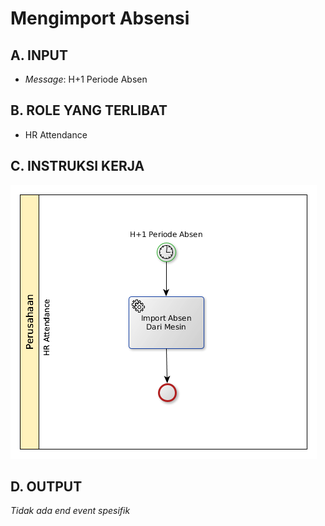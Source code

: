 # Mengimport Absensi

## <a name="input">A. INPUT</a>

* *Message*: H+1 Periode Absen

## <a name="role">B. ROLE YANG TERLIBAT</a>

* HR Attendance

## <a name="instruksi">C. INSTRUKSI KERJA</a>

![](../../img/mengimport-absensi-dari-mesin-absen.png)

## <a name="input">D. OUTPUT</a>

*Tidak ada end event spesifik*
